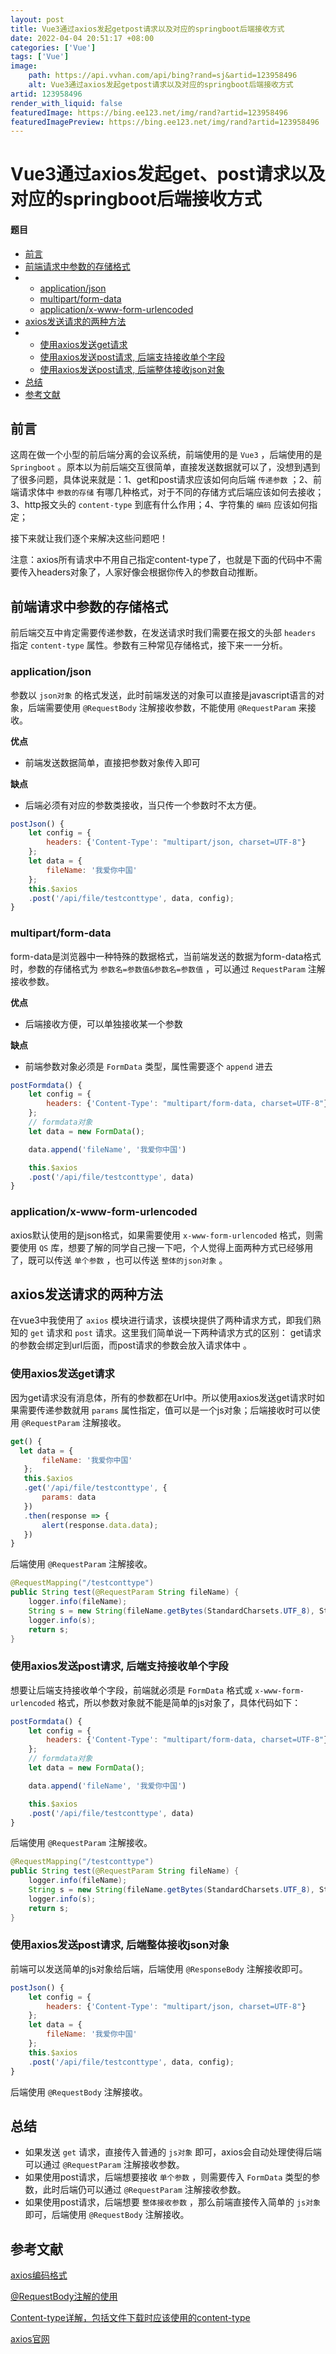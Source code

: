 ```yaml
---
layout: post
title: Vue3通过axios发起getpost请求以及对应的springboot后端接收方式
date: 2022-04-04 20:51:17 +08:00
categories: ['Vue']
tags: ['Vue']
image:
    path: https://api.vvhan.com/api/bing?rand=sj&artid=123958496
    alt: Vue3通过axios发起getpost请求以及对应的springboot后端接收方式
artid: 123958496
render_with_liquid: false
featuredImage: https://bing.ee123.net/img/rand?artid=123958496
featuredImagePreview: https://bing.ee123.net/img/rand?artid=123958496
---
```


# Vue3通过axios发起get、post请求以及对应的springboot后端接收方式

#### 题目

* [前言](#_1)
* [前端请求中参数的存储格式](#_6)
* + [application/json](#applicationjson_8)
  + [multipart/form-data](#multipartformdata_30)
  + [application/x-www-form-urlencoded](#applicationxwwwformurlencoded_53)
* [axios发送请求的两种方法](#axios_55)
* + [使用axios发送get请求](#axiosget_57)
  + [使用axios发送post请求, 后端支持接收单个字段](#axiospost__85)
  + [使用axios发送post请求, 后端整体接收json对象](#axiospost_json_112)
* [总结](#_128)
* [参考文献](#_133)

## 前言

这周在做一个小型的前后端分离的会议系统，前端使用的是
`Vue3`
，后端使用的是
`Springboot`
。原本以为前后端交互很简单，直接发送数据就可以了，没想到遇到了很多问题，具体说来就是：1、get和post请求应该如何向后端
`传递参数`
；2、前端请求体中
`参数的存储`
有哪几种格式，对于不同的存储方式后端应该如何去接收；3、http报文头的
`content-type`
到底有什么作用；4、字符集的
`编码`
应该如何指定；
  
接下来就让我们逐个来解决这些问题吧！

注意：axios所有请求中不用自己指定content-type了，也就是下面的代码中不需要传入headers对象了，人家好像会根据你传入的参数自动推断。

## 前端请求中参数的存储格式

前后端交互中肯定需要传递参数，在发送请求时我们需要在报文的头部
`headers`
指定
`content-type`
属性。参数有三种常见存储格式，接下来一一分析。

### application/json

参数以
`json对象`
的格式发送，此时前端发送的对象可以直接是javascript语言的对象，后端需要使用
`@RequestBody`
注解接收参数，不能使用
`@RequestParam`
来接收。

**优点**

* 前端发送数据简单，直接把参数对象传入即可

**缺点**

* 后端必须有对应的参数类接收，当只传一个参数时不太方便。

```javascript
postJson() {
    let config = {
        headers: {'Content-Type': "multipart/json, charset=UTF-8"}
    };
    let data = {
        fileName: '我爱你中国'
    };
    this.$axios
    .post('/api/file/testconttype', data, config);
}

```

### multipart/form-data

form-data是浏览器中一种特殊的数据格式，当前端发送的数据为form-data格式时，参数的存储格式为
`参数名=参数值&参数名=参数值`
，可以通过
`RequestParam`
注解接收参数。

**优点**

* 后端接收方便，可以单独接收某一个参数

**缺点**

* 前端参数对象必须是
  `FormData`
  类型，属性需要逐个
  `append`
  进去

```javascript
postFormdata() {
    let config = { 
        headers: {'Content-Type': "multipart/form-data, charset=UTF-8"}
    };
    // formdata对象
    let data = new FormData();

    data.append('fileName', '我爱你中国')

    this.$axios
    .post('/api/file/testconttype', data)
}

```

### application/x-www-form-urlencoded

axios默认使用的是json格式，如果需要使用
`x-www-form-urlencoded`
格式，则需要使用
`QS`
库，想要了解的同学自己搜一下吧，个人觉得上面两种方式已经够用了，既可以传送
`单个参数`
，也可以传送
`整体的json对象`
。

## axios发送请求的两种方法

在vue3中我使用了
`axios`
模块进行请求，该模块提供了两种请求方式，即我们熟知的
`get`
请求和
`post`
请求。这里我们简单说一下两种请求方式的区别：
get请求的参数会绑定到url后面，而post请求的参数会放入请求体中
。

### 使用axios发送get请求

因为get请求没有消息体，所有的参数都在Url中。所以使用axios发送get请求时如果需要传递参数就用
`params`
属性指定，值可以是一个js对象；后端接收时可以使用
`@RequestParam`
注解接收。

```javascript
get() {
  let data = {
       fileName: '我爱你中国'
   };
   this.$axios
   .get('/api/file/testconttype', {
       params: data
   })
   .then(response => {
       alert(response.data.data);
   })
}

```

后端使用
`@RequestParam`
注解接收。

```java
@RequestMapping("/testconttype")
public String test(@RequestParam String fileName) {
    logger.info(fileName);
    String s = new String(fileName.getBytes(StandardCharsets.UTF_8), StandardCharsets.UTF_8);
    logger.info(s);
    return s;
}

```

### 使用axios发送post请求, 后端支持接收单个字段

想要让后端支持接收单个字段，前端就必须是
`FormData`
格式或
`x-www-form-urlencoded`
格式，所以参数对象就不能是简单的js对象了，具体代码如下：

```javascript
postFormdata() {
    let config = { 
        headers: {'Content-Type': "multipart/form-data, charset=UTF-8"}
    };
    // formdata对象
    let data = new FormData();

    data.append('fileName', '我爱你中国')

    this.$axios
    .post('/api/file/testconttype', data)
}

```

后端使用
`@RequestParam`
注解接收。

```java
@RequestMapping("/testconttype")
public String test(@RequestParam String fileName) {
    logger.info(fileName);
    String s = new String(fileName.getBytes(StandardCharsets.UTF_8), StandardCharsets.UTF_8);
    logger.info(s);
    return s;
}

```

### 使用axios发送post请求, 后端整体接收json对象

前端可以发送简单的js对象给后端，后端使用
`@ResponseBody`
注解接收即可。

```javascript
postJson() {
    let config = {
        headers: {'Content-Type': "multipart/json, charset=UTF-8"}
    };
    let data = {
        fileName: '我爱你中国'
    };
    this.$axios
    .post('/api/file/testconttype', data, config);
}

```

后端使用
`@RequestBody`
注解接收。

## 总结

* 如果发送
  `get`
  请求，直接传入普通的
  `js对象`
  即可，axios会自动处理使得后端可以通过
  `@RequestParam`
  注解接收参数。
* 如果使用post请求，后端想要接收
  `单个参数`
  ，则需要传入
  `FormData`
  类型的参数，此时后端仍可以通过
  `@RequestParam`
  注解接收参数。
* 如果使用post请求，后端想要
  `整体接收参数`
  ，那么前端直接传入简单的
  `js对象`
  即可，后端使用
  `@RequestBody`
  注解接收。

## 参考文献

[axios编码格式](https://zhuanlan.zhihu.com/p/324140119)
  
[@RequestBody注解的使用](https://blog.csdn.net/justry_deng/article/details/80972817)
  
[Content-type详解，包括文件下载时应该使用的content-type](https://blog.csdn.net/qq_14869093/article/details/86307084)
  
[axios官网](https://www.axios-http.cn/docs/urlencoded)